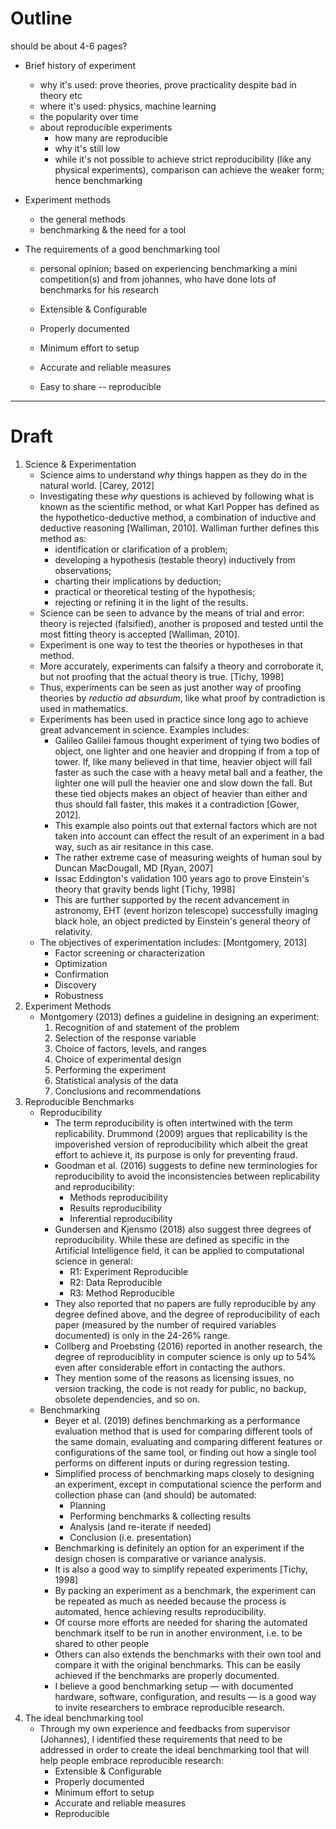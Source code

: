 # Outline

should be about 4-6 pages?

- Brief history of experiment

  - why it's used: prove theories, prove practicality despite bad in theory etc
  - where it's used: physics, machine learning
  - the popularity over time
  - about reproducible experiments
    - how many are reproducible
    - why it's still low
    - while it's not possible to achieve strict reproducibility (like any physical experiments), comparison can achieve the weaker form; hence benchmarking

- Experiment methods

  - the general methods
  - benchmarking & the need for a tool

- The requirements of a good benchmarking tool

  - personal opinion; based on experiencing benchmarking a mini competition(s) and from johannes, who have done lots of benchmarks for his research

    

  - Extensible & Configurable

  - Properly documented

  - Minimum effort to setup

  - Accurate and reliable measures

  - Easy to share -- reproducible

---

# Draft

1. Science & Experimentation
   - Science aims to understand *why* things happen as they do in the natural world. [Carey, 2012]
   - Investigating these *why* questions is achieved by following what is known as the scientific method, or what Karl Popper has defined as the hypothetico-deductive method, a combination of inductive and deductive reasoning [Walliman, 2010]. Walliman further defines this method as:
     - identification or clarification of a problem;
     - developing a hypothesis (testable theory) inductively from observations;
     - charting their implications by deduction;
     - practical or theoretical testing of the hypothesis;
     - rejecting or refining it in the light of the results.
   - Science can be seen to advance by the means of trial and error: theory is rejected (falsified), another is proposed and tested until the most fitting theory is accepted [Walliman, 2010].
   - Experiment is one way to test the theories or hypotheses in that method.
   - More accurately, experiments can falsify a theory and corroborate it, but not proofing that the actual theory is true. [Tichy, 1998] 
   - Thus, experiments can be seen as just another way of proofing theories by *reductio ad absurdum*, like what proof by contradiction is used in mathematics.
   - Experiments has been used in practice since long ago to achieve great advancement in science. Examples includes:
     - Galileo Galilei famous thought experiment of tying two bodies of object, one lighter and one heavier and dropping if from a top of tower. If, like many believed in that time, heavier object will fall faster as such the case with a heavy metal ball and a feather, the lighter one will pull the heavier one and slow down the fall. But these tied objects makes an object of heavier than either and thus should fall faster, this makes it a contradiction [Gower, 2012]. 
     - This example also points out that external factors which are not taken into account can effect the result of an experiment in a bad way, such as air resitance in this case.
     - The rather extreme case of measuring weights of human soul by Duncan MacDougall, MD [Ryan, 2007]
     - Issac Eddington's validation 100 years ago to prove Einstein's theory that gravity bends light [Tichy, 1998]
     - This are further supported by the recent advancement in astronomy, EHT (event horizon telescope) successfully imaging black hole, an object predicted by Einstein's general theory of relativity.
   - The objectives of experimentation includes: [Montgomery, 2013]
     - Factor screening or characterization
     - Optimization
     - Confirmation
     - Discovery
     - Robustness
2. Experiment Methods
   - Montgomery (2013) defines a guideline in designing an experiment:
     1. Recognition of and statement of the problem
     2. Selection of the response variable
     3. Choice of factors, levels, and ranges
     4. Choice of experimental design
     5. Performing the experiment
     6. Statistical analysis of the data
     7. Conclusions and recommendations
3. Reproducible Benchmarks
   - Reproducibility
     - The term reproducibility is often intertwined with the term replicability. Drummond (2009) argues that replicability is the impoverished version of reproducibility which albeit the great effort to achieve it, its purpose is only for preventing fraud.
     - Goodman et al. (2016) suggests to define new terminologies for reproducibility to avoid the inconsistencies between replicability and reproducibility:
       - Methods reproducibility
       - Results reproducibility
       - Inferential reproducibility
     - Gundersen and Kjensmo (2018) also suggest three degrees of reproducibility. While these are defined as specific in the Artificial Intelligence field, it can be applied to computational science in general:
       - R1: Experiment Reproducible
       - R2: Data Reproducible
       - R3: Method Reproducible
     - They also reported that no papers are fully reproducible by any degree defined above, and the degree of reproducibility of each paper (measured by the number of required variables documented) is only in the 24-26% range.
     - Collberg and Proebsting (2016) reported in another research, the degree of reproduciblity in computer science is only up to 54% even after considerable effort in contacting the authors.
     - They mention some of the reasons as licensing issues, no version tracking, the code is not ready for public, no backup, obsolete dependencies, and so on.
   - Benchmarking
     - Beyer et al. (2019) defines benchmarking as a performance evaluation method that is used for comparing different tools of the same domain, evaluating and comparing different features or configurations of the same tool, or finding out how a single tool performs on different inputs or during regression testing.
     - Simplified process of benchmarking maps closely to designing an experiment, except in computational science the perform and collection phase can (and should) be automated:
       - Planning
       - Performing benchmarks & collecting results
       - Analysis (and re-iterate if needed)
       - Conclusion (i.e. presentation)
     - Benchmarking is definitely an option for an experiment if the design chosen is comparative or variance analysis.
     - It is also a good way to simplify repeated experiments [Tichy, 1998]
     - By packing an experiment as a benchmark, the experiment can be repeated as much as needed because the process is automated, hence achieving results reproducibility.
     - Of course more efforts are needed for sharing the automated benchmark itself to be run in another environment, i.e. to be shared to other people
     - Others can also extends the benchmarks with their own tool and compare it with the original benchmarks. This can be easily achieved if the benchmarks are properly documented.
     - I believe a good benchmarking setup — with documented hardware, software, configuration, and results — is a good way to invite researchers to embrace reproducible research.
4. The ideal benchmarking tool
   - Through my own experience and feedbacks from supervisor (Johannes), I identified these requirements that need to be addressed in order to create the ideal benchmarking tool that will help people embrace reproducible research:
     - Extensible & Configurable
     - Properly documented
     - Minimum effort to setup
     - Accurate and reliable measures
     - Reproducible